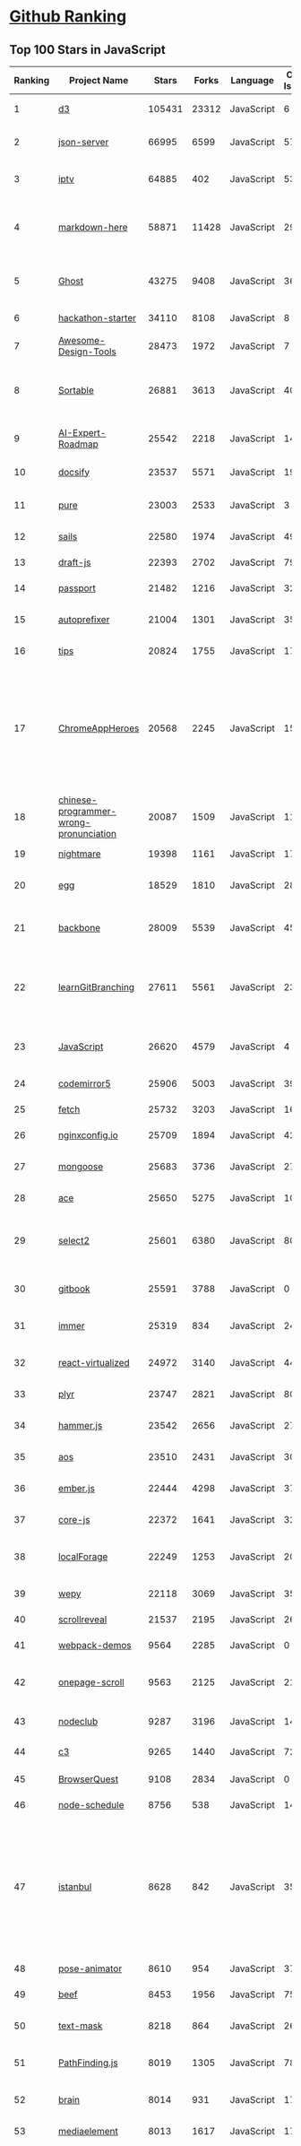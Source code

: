 [Github Ranking](../README.md)
==========

## Top 100 Stars in JavaScript

| Ranking | Project Name | Stars | Forks | Language | Open Issues | Description | Last Commit |
| ------- | ------------ | ----- | ----- | -------- | ----------- | ----------- | ----------- |
| 1 | [d3](https://github.com/d3/d3) | 105431 | 23312 | JavaScript | 6 | Bring data to life with SVG, Canvas and HTML. :bar_chart::chart_with_upwards_trend::tada: | 2023-05-19T00:28:13Z |
| 2 | [json-server](https://github.com/typicode/json-server) | 66995 | 6599 | JavaScript | 573 | Get a full fake REST API with zero coding in less than 30 seconds (seriously) | 2023-05-24T19:04:22Z |
| 3 | [iptv](https://github.com/iptv-org/iptv) | 64885 | 402 | JavaScript | 530 | Collection of publicly available IPTV channels from all over the world | 2023-05-26T08:34:54Z |
| 4 | [markdown-here](https://github.com/adam-p/markdown-here) | 58871 | 11428 | JavaScript | 296 | Google Chrome, Firefox, and Thunderbird extension that lets you write email in Markdown and render it before sending. | 2023-01-16T15:01:42Z |
| 5 | [Ghost](https://github.com/TryGhost/Ghost) | 43275 | 9408 | JavaScript | 36 | Turn your audience into a business. Publishing, memberships, subscriptions and newsletters. | 2023-05-25T22:23:20Z |
| 6 | [hackathon-starter](https://github.com/sahat/hackathon-starter) | 34110 | 8108 | JavaScript | 8 | A boilerplate for Node.js web applications | 2023-02-27T22:32:37Z |
| 7 | [Awesome-Design-Tools](https://github.com/goabstract/Awesome-Design-Tools) | 28473 | 1972 | JavaScript | 7 | The best design tools and plugins for everything 👉 | 2023-03-31T10:40:39Z |
| 8 | [Sortable](https://github.com/SortableJS/Sortable) | 26881 | 3613 | JavaScript | 407 | Reorderable drag-and-drop lists for modern browsers and touch devices. No jQuery or framework required. | 2023-04-28T18:05:01Z |
| 9 | [AI-Expert-Roadmap](https://github.com/AMAI-GmbH/AI-Expert-Roadmap) | 25542 | 2218 | JavaScript | 14 | Roadmap to becoming an Artificial Intelligence Expert in 2022 | 2023-02-26T08:46:00Z |
| 10 | [docsify](https://github.com/docsifyjs/docsify) | 23537 | 5571 | JavaScript | 199 | 🃏 A magical documentation site generator. | 2023-05-24T10:41:21Z |
| 11 | [pure](https://github.com/pure-css/pure) | 23003 | 2533 | JavaScript | 3 | A set of small, responsive CSS modules that you can use in every web project. | 2023-05-23T17:39:25Z |
| 12 | [sails](https://github.com/balderdashy/sails) | 22580 | 1974 | JavaScript | 491 | Realtime MVC Framework for Node.js | 2023-05-19T21:35:57Z |
| 13 | [draft-js](https://github.com/facebookarchive/draft-js) | 22393 | 2702 | JavaScript | 797 | A React framework for building text editors. | 2023-02-06T15:35:05Z |
| 14 | [passport](https://github.com/jaredhanson/passport) | 21482 | 1216 | JavaScript | 329 | Simple, unobtrusive authentication for Node.js. | 2023-05-02T16:33:16Z |
| 15 | [autoprefixer](https://github.com/postcss/autoprefixer) | 21004 | 1301 | JavaScript | 35 |  Parse CSS and add vendor prefixes to rules by Can I Use | 2023-04-21T19:44:25Z |
| 16 | [tips](https://github.com/git-tips/tips) | 20824 | 1755 | JavaScript | 17 | Most commonly used git tips and tricks. | 2023-05-02T15:11:18Z |
| 17 | [ChromeAppHeroes](https://github.com/zhaoolee/ChromeAppHeroes) | 20568 | 2245 | JavaScript | 15 | 🌈谷粒-Chrome插件英雄榜, 为优秀的Chrome插件写一本中文说明书, 让Chrome插件英雄们造福人类~  ChromePluginHeroes, Write a Chinese manual for the excellent Chrome plugin, let the Chrome plugin heroes benefit the human~ 公众号「0加1」同步更新 | 2023-05-12T11:05:50Z |
| 18 | [chinese-programmer-wrong-pronunciation](https://github.com/shimohq/chinese-programmer-wrong-pronunciation) | 20087 | 1509 | JavaScript | 118 | 中国程序员容易发音错误的单词 | 2023-05-25T07:06:25Z |
| 19 | [nightmare](https://github.com/segmentio/nightmare) | 19398 | 1161 | JavaScript | 179 | A high-level browser automation library. | 2023-04-15T18:45:14Z |
| 20 | [egg](https://github.com/eggjs/egg) | 18529 | 1810 | JavaScript | 287 | 🥚 Born to build better enterprise frameworks and apps with Node.js & Koa | 2023-05-10T13:02:03Z |
| 21 | [backbone](https://github.com/jashkenas/backbone) | 28009 | 5539 | JavaScript | 45 | Give your JS App some Backbone with Models, Views, Collections, and Events | 2023-01-04T15:06:39Z |
| 22 | [learnGitBranching](https://github.com/pcottle/learnGitBranching) | 27611 | 5561 | JavaScript | 23 | An interactive git visualization and tutorial. Aspiring students of git can use this app to educate and challenge themselves towards mastery of git! | 2023-05-20T15:39:39Z |
| 23 | [JavaScript](https://github.com/TheAlgorithms/JavaScript) | 26620 | 4579 | JavaScript | 4 | Algorithms and Data Structures implemented in JavaScript for beginners, following best practices. | 2023-05-25T14:06:02Z |
| 24 | [codemirror5](https://github.com/codemirror/codemirror5) | 25906 | 5003 | JavaScript | 390 | In-browser code editor (version 5, legacy) | 2023-04-27T08:30:38Z |
| 25 | [fetch](https://github.com/github/fetch) | 25732 | 3203 | JavaScript | 16 | A window.fetch JavaScript polyfill. | 2023-05-15T17:43:26Z |
| 26 | [nginxconfig.io](https://github.com/digitalocean/nginxconfig.io) | 25709 | 1894 | JavaScript | 42 | ⚙️ NGINX config generator on steroids 💉 | 2023-04-27T16:04:21Z |
| 27 | [mongoose](https://github.com/Automattic/mongoose) | 25683 | 3736 | JavaScript | 275 | MongoDB object modeling designed to work in an asynchronous environment. | 2023-05-25T16:57:10Z |
| 28 | [ace](https://github.com/ajaxorg/ace) | 25650 | 5275 | JavaScript | 106 | Ace (Ajax.org Cloud9 Editor) | 2023-05-25T22:20:46Z |
| 29 | [select2](https://github.com/select2/select2) | 25601 | 6380 | JavaScript | 80 | Select2 is a jQuery based replacement for select boxes. It supports searching, remote data sets, and infinite scrolling of results. | 2023-05-17T08:31:39Z |
| 30 | [gitbook](https://github.com/GitbookIO/gitbook) | 25591 | 3788 | JavaScript | 0 | 📝 Modern documentation format and toolchain using Git and Markdown | 2023-03-02T05:30:09Z |
| 31 | [immer](https://github.com/immerjs/immer) | 25319 | 834 | JavaScript | 24 | Create the next immutable state by mutating the current one | 2023-05-09T18:24:41Z |
| 32 | [react-virtualized](https://github.com/bvaughn/react-virtualized) | 24972 | 3140 | JavaScript | 440 | React components for efficiently rendering large lists and tabular data | 2023-04-17T19:25:20Z |
| 33 | [plyr](https://github.com/sampotts/plyr) | 23747 | 2821 | JavaScript | 800 | A simple HTML5, YouTube and Vimeo player | 2023-05-21T09:10:51Z |
| 34 | [hammer.js](https://github.com/hammerjs/hammer.js) | 23542 | 2656 | JavaScript | 273 | A javascript library for multi-touch gestures :// You can touch this | 2023-02-15T09:48:48Z |
| 35 | [aos](https://github.com/michalsnik/aos) | 23510 | 2431 | JavaScript | 306 | Animate on scroll library | 2022-12-08T22:18:06Z |
| 36 | [ember.js](https://github.com/emberjs/ember.js) | 22444 | 4298 | JavaScript | 376 | Ember.js - A JavaScript framework for creating ambitious web applications | 2023-05-26T07:17:58Z |
| 37 | [core-js](https://github.com/zloirock/core-js) | 22372 | 1641 | JavaScript | 32 | Standard Library | 2023-05-26T03:52:49Z |
| 38 | [localForage](https://github.com/localForage/localForage) | 22249 | 1253 | JavaScript | 203 | 💾 Offline storage, improved. Wraps IndexedDB, WebSQL, or localStorage using a simple but powerful API. | 2022-12-23T23:04:15Z |
| 39 | [wepy](https://github.com/Tencent/wepy) | 22118 | 3069 | JavaScript | 352 | 小程序组件化开发框架 | 2023-04-07T11:08:40Z |
| 40 | [scrollreveal](https://github.com/jlmakes/scrollreveal) | 21537 | 2195 | JavaScript | 26 | Animate elements as they scroll into view. | 2023-03-18T03:02:47Z |
| 41 | [webpack-demos](https://github.com/ruanyf/webpack-demos) | 9564 | 2285 | JavaScript | 0 | a collection of simple demos of Webpack | 2020-12-03T12:31:38Z |
| 42 | [onepage-scroll](https://github.com/peachananr/onepage-scroll) | 9563 | 2125 | JavaScript | 213 | Create an Apple-like one page scroller website (iPhone 5S website) with One Page Scroll plugin | 2021-01-08T21:29:42Z |
| 43 | [nodeclub](https://github.com/cnodejs/nodeclub) | 9287 | 3196 | JavaScript | 144 | :baby_chick:Nodeclub 是使用 Node.js 和 MongoDB 开发的社区系统 | 2023-01-06T17:58:57Z |
| 44 | [c3](https://github.com/c3js/c3) | 9265 | 1440 | JavaScript | 726 | :bar_chart: A D3-based reusable chart library | 2023-04-12T05:17:28Z |
| 45 | [BrowserQuest](https://github.com/mozilla/BrowserQuest) | 9108 | 2834 | JavaScript | 0 | A HTML5/JavaScript multiplayer game experiment | 2023-04-10T09:12:09Z |
| 46 | [node-schedule](https://github.com/node-schedule/node-schedule) | 8756 | 538 | JavaScript | 141 | A cron-like and not-cron-like job scheduler for Node. | 2023-02-21T23:57:16Z |
| 47 | [istanbul](https://github.com/gotwarlost/istanbul) | 8628 | 842 | JavaScript | 359 | Yet another JS code coverage tool that computes statement, line, function and branch coverage with module loader hooks to transparently add coverage when running tests. Supports all JS coverage use cases including unit tests, server side functional tests and browser tests. Built for scale. | 2022-12-01T18:44:58Z |
| 48 | [pose-animator](https://github.com/yemount/pose-animator) | 8610 | 954 | JavaScript | 37 | None | 2023-03-04T17:09:21Z |
| 49 | [beef](https://github.com/beefproject/beef) | 8453 | 1956 | JavaScript | 75 | The Browser Exploitation Framework Project | 2023-05-17T13:59:52Z |
| 50 | [text-mask](https://github.com/text-mask/text-mask) | 8218 | 864 | JavaScript | 264 | Input mask for React, Angular, Ember, Vue, & plain JavaScript | 2023-03-01T21:14:42Z |
| 51 | [PathFinding.js](https://github.com/qiao/PathFinding.js) | 8019 | 1305 | JavaScript | 78 | A comprehensive path-finding library for grid based games | 2023-03-03T10:43:43Z |
| 52 | [brain](https://github.com/harthur/brain) | 8014 | 931 | JavaScript | 17 | [UNMAINTAINED] Simple feed-forward neural network in JavaScript | 2020-09-03T20:20:29Z |
| 53 | [mediaelement](https://github.com/mediaelement/mediaelement) | 8013 | 1617 | JavaScript | 171 | HTML5 <audio> or <video> player with support for MP4, WebM, and MP3 as well as HLS, Dash, YouTube, Facebook, SoundCloud and others with a common HTML5 MediaElement API, enabling a consistent UI in all browsers. | 2023-05-25T07:52:53Z |
| 54 | [jeesite](https://github.com/thinkgem/jeesite) | 7893 | 5759 | JavaScript | 190 | Java rapid development platform, based (Spring Boot, Spring MVC, Apache Shiro, MyBatis, Beetl, Bootstrap, AdminLTE), online code generation, including modules:  Organization, role users, menu and button authorization, data permissions, system parameters, content management, workflow, etc.  Loose coupling design is adopted; one key skin switch;  account security Settings, password policies;  Online scheduled task configuration;  Support cluster, support SAAS;  Support for multiple data sources | 2023-04-19T07:25:32Z |
| 55 | [metalsmith](https://github.com/metalsmith/metalsmith) | 7802 | 661 | JavaScript | 25 | An extremely simple, pluggable static site generator. | 2023-05-07T14:21:28Z |
| 56 | [BingGPT](https://github.com/dice2o/BingGPT) | 7796 | 549 | JavaScript | 171 | Desktop application of new Bing's AI-powered chat (Windows, macOS and Linux) | 2023-05-24T02:18:54Z |
| 57 | [MQTT.js](https://github.com/mqttjs/MQTT.js) | 7669 | 1347 | JavaScript | 124 | The MQTT client for Node.js and the browser | 2023-05-05T05:42:08Z |
| 58 | [cors-anywhere](https://github.com/Rob--W/cors-anywhere) | 7644 | 4915 | JavaScript | 72 | CORS Anywhere is a NodeJS reverse proxy which adds CORS headers to the proxied request. | 2023-05-25T23:46:24Z |
| 59 | [react-pxq](https://github.com/bailicangdu/react-pxq) | 7455 | 2184 | JavaScript | 16 | 一个 react + redux 的完整项目 和 个人总结 | 2021-12-14T07:09:31Z |
| 60 | [dc.js](https://github.com/dc-js/dc.js) | 7387 | 1853 | JavaScript | 374 | Multi-Dimensional charting built to work natively with crossfilter rendered with d3.js | 2023-04-05T14:49:04Z |
| 61 | [raphael](https://github.com/DmitryBaranovskiy/raphael) | 11204 | 1710 | JavaScript | 313 | JavaScript Vector Library | 2023-04-05T10:25:23Z |
| 62 | [jquery-ui](https://github.com/jquery/jquery-ui) | 11132 | 5373 | JavaScript | 58 | The official jQuery user interface library. | 2023-05-11T22:48:57Z |
| 63 | [DOMPurify](https://github.com/cure53/DOMPurify) | 11054 | 666 | JavaScript | 2 | DOMPurify - a DOM-only, super-fast, uber-tolerant XSS sanitizer for HTML, MathML and SVG. DOMPurify works with a secure default, but offers a lot of configurability and hooks. Demo: | 2023-05-24T00:41:15Z |
| 64 | [react-slick](https://github.com/akiran/react-slick) | 11021 | 2058 | JavaScript | 387 | React carousel component  | 2023-05-25T10:43:08Z |
| 65 | [vue-hackernews-2.0](https://github.com/vuejs/vue-hackernews-2.0) | 10979 | 2232 | JavaScript | 111 | HackerNews clone built with Vue 2.0, vue-router & vuex, with server-side rendering | 2022-12-08T17:39:46Z |
| 66 | [node-restify](https://github.com/restify/node-restify) | 10607 | 1022 | JavaScript | 92 | The future of Node.js REST development | 2023-05-16T10:26:04Z |
| 67 | [RAP](https://github.com/thx/RAP) | 10583 | 2563 | JavaScript | 447 | Web接口管理工具，开源免费，接口自动化，MOCK数据自动生成，自动化测试，企业级管理。阿里妈妈MUX团队出品！阿里巴巴都在用！1000+公司的选择！RAP2已发布请移步至https://github.com/thx/rap2-delos | 2022-12-08T07:26:12Z |
| 68 | [convnetjs](https://github.com/karpathy/convnetjs) | 10583 | 2057 | JavaScript | 51 | Deep Learning in Javascript. Train Convolutional Neural Networks (or ordinary ones) in your browser. | 2023-01-07T21:33:23Z |
| 69 | [quicklink](https://github.com/GoogleChromeLabs/quicklink) | 10582 | 418 | JavaScript | 31 | ⚡️Faster subsequent page-loads by prefetching in-viewport links during idle time | 2023-05-15T18:09:08Z |
| 70 | [cesium](https://github.com/CesiumGS/cesium) | 10441 | 3214 | JavaScript | 1263 | An open-source JavaScript library for world-class 3D globes and maps :earth_americas: | 2023-05-26T01:01:01Z |
| 71 | [AriaNg](https://github.com/mayswind/AriaNg) | 10367 | 1217 | JavaScript | 23 | AriaNg, a modern web frontend making aria2 easier to use. | 2023-05-14T07:25:15Z |
| 72 | [readme-md-generator](https://github.com/kefranabg/readme-md-generator) | 10355 | 1361 | JavaScript | 19 | 📄 CLI that generates beautiful README.md files | 2022-09-20T10:09:51Z |
| 73 | [stylelint](https://github.com/stylelint/stylelint) | 10326 | 978 | JavaScript | 121 | A mighty CSS linter that helps you avoid errors and enforce conventions. | 2023-05-25T01:46:20Z |
| 74 | [react-native-swiper](https://github.com/leecade/react-native-swiper) | 10174 | 2382 | JavaScript | 677 | The best Swiper component for React Native. | 2023-01-03T16:54:37Z |
| 75 | [flexsearch](https://github.com/nextapps-de/flexsearch) | 10152 | 407 | JavaScript | 44 | Next-Generation full text search library for Browser and Node.js | 2023-03-09T05:54:23Z |
| 76 | [nodeppt](https://github.com/ksky521/nodeppt) | 10107 | 2100 | JavaScript | 24 | This is probably the best web presentation tool so far! | 2021-01-25T02:54:35Z |
| 77 | [hotel](https://github.com/typicode/hotel) | 9902 | 473 | JavaScript | 96 | 🏩 A simple process manager for developers. Start apps from your browser and access them using local domains | 2023-01-12T07:04:18Z |
| 78 | [html5shiv](https://github.com/aFarkas/html5shiv) | 9874 | 2690 | JavaScript | 41 | This script is the defacto way to enable use of HTML5 sectioning elements in legacy Internet Explorer. | 2021-10-03T05:17:23Z |
| 79 | [react-transition-group](https://github.com/reactjs/react-transition-group) | 9813 | 685 | JavaScript | 190 | An easy way to perform animations when a React component enters or leaves the DOM | 2023-04-17T17:02:35Z |
| 80 | [zdog](https://github.com/metafizzy/zdog) | 9741 | 385 | JavaScript | 41 | Flat, round, designer-friendly pseudo-3D engine for canvas & SVG | 2022-01-22T15:00:52Z |
| 81 | [polyglot.js](https://github.com/airbnb/polyglot.js) | 3605 | 225 | JavaScript | 9 | Give your JavaScript the ability to speak many languages. | 2023-04-10T20:45:50Z |
| 82 | [mozaik](https://github.com/plouc/mozaik) | 3597 | 379 | JavaScript | 23 | Mozaïk is a tool based on nodejs / react / redux / nivo / d3 to easily craft beautiful dashboards | 2023-01-12T09:57:56Z |
| 83 | [jQuery-Autocomplete](https://github.com/devbridge/jQuery-Autocomplete) | 3521 | 1713 | JavaScript | 63 | Ajax Autocomplete for jQuery allows you to easily create autocomplete/autosuggest boxes for text input fields | 2023-05-17T11:20:30Z |
| 84 | [ikonate](https://github.com/mikolajdobrucki/ikonate) | 3515 | 185 | JavaScript | 8 | Fully customisable & accessible vector icons | 2022-12-07T18:58:51Z |
| 85 | [prototype](https://github.com/prototypejs/prototype) | 3509 | 665 | JavaScript | 77 | Prototype JavaScript framework | 2022-05-20T11:22:53Z |
| 86 | [dockly](https://github.com/lirantal/dockly) | 3507 | 160 | JavaScript | 0 | Immersive terminal interface for managing docker containers and services | 2023-05-24T20:05:16Z |
| 87 | [bootstrap-datetimepicker](https://github.com/smalot/bootstrap-datetimepicker) | 3504 | 1685 | JavaScript | 259 | Both Date and Time picker widget based on twitter bootstrap (supports Bootstrap v2 and v3) | 2019-01-06T18:26:16Z |
| 88 | [http-decision-diagram](https://github.com/for-GET/http-decision-diagram) | 3459 | 202 | JavaScript | 16 | An activity diagram to describe the resolution of HTTP response status codes, given various headers. | 2023-03-19T11:47:05Z |
| 89 | [ocrad.js](https://github.com/antimatter15/ocrad.js) | 3439 | 407 | JavaScript | 24 | OCR in Javascript via Emscripten | 2020-09-02T20:34:54Z |
| 90 | [reapp](https://github.com/reapp/reapp) | 3436 | 170 | JavaScript | 0 | [deprecated!] Make hybrid mobile apps with power | 2016-05-23T16:52:30Z |
| 91 | [coolhue](https://github.com/webkul/coolhue) | 3433 | 201 | JavaScript | 2 | Coolest Gradient Hues and Swatches | 2020-02-15T13:21:32Z |
| 92 | [reading](https://github.com/attentiveness/reading) | 3429 | 896 | JavaScript | 6 | iReading App  Write In React-Native | 2022-12-06T19:46:32Z |
| 93 | [fast.js](https://github.com/codemix/fast.js) | 3428 | 131 | JavaScript | 5 | Faster user-land reimplementations for several common builtin native JavaScript functions. | 2019-01-17T16:56:13Z |
| 94 | [react-proto](https://github.com/React-Proto/react-proto) | 3404 | 234 | JavaScript | 7 | :art: React application prototyping tool for developers and designers :building_construction: | 2022-12-08T22:19:06Z |
| 95 | [oauth2orize](https://github.com/jaredhanson/oauth2orize) | 3397 | 491 | JavaScript | 59 | OAuth 2.0 authorization server toolkit for Node.js. | 2022-03-04T20:24:25Z |
| 96 | [create-nuxt-app](https://github.com/nuxt/create-nuxt-app) | 3385 | 439 | JavaScript | 131 | Create Nuxt.js App in seconds. | 2023-02-06T19:30:04Z |
| 97 | [Sequence](https://github.com/IanLunn/Sequence) | 3383 | 502 | JavaScript | 36 | The responsive CSS animation framework for creating unique sliders, presentations, banners, and other step-based applications. | 2020-09-10T10:42:33Z |
| 98 | [duelyst](https://github.com/open-duelyst/duelyst) | 3305 | 489 | JavaScript | 43 | Duelyst is a digital collectible card game and turn-based strategy hybrid, developed by Counterplay Games. | 2023-05-13T03:53:13Z |
| 99 | [learning-react](https://github.com/MoonHighway/learning-react) | 3294 | 1192 | JavaScript | 12 | The code samples for Learning React by Alex Banks and Eve Porcello, published by O'Reilly Media | 2023-01-06T21:00:17Z |
| 100 | [skatejs](https://github.com/skatejs/skatejs) | 3277 | 160 | JavaScript | 24 | Effortless custom elements powered by modern view libraries. | 2022-02-26T01:34:54Z |

